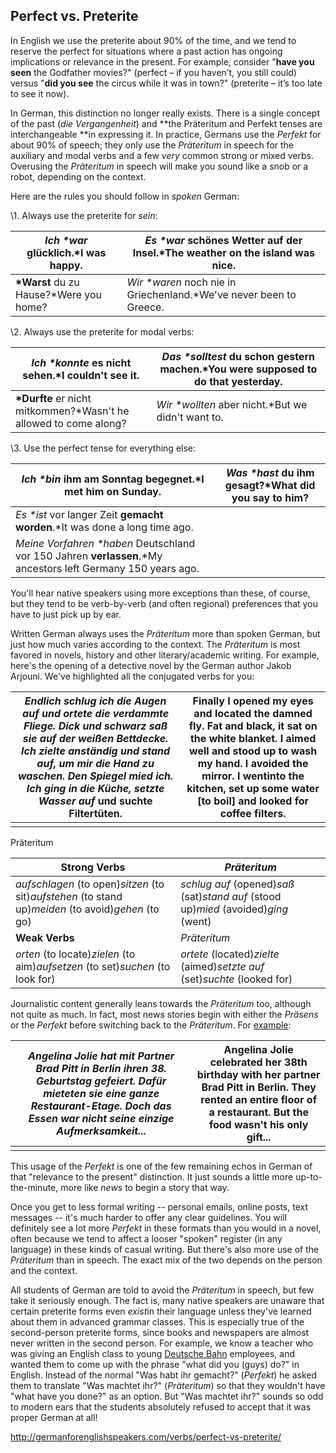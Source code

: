 ## Perfect vs. Preterite

In English we use the preterite about 90% of the time, and we tend to reserve the perfect for situations where a past action has ongoing implications or relevance in the present. For example, consider "**have you seen** the Godfather movies?" (perfect – if you haven’t, you still could) versus "**did you see** the circus while it was in town?" (preterite – it’s too late to see it now).

In German, this distinction no longer really exists. There is a single concept of the past (*die Vergangenheit*) and **the Präteritum and Perfekt tenses are interchangeable **in expressing it. In practice, Germans use the *Perfekt* for about 90% of speech; they only use the *Präteritum* in speech for the auxiliary and modal verbs and a few *very* common strong or mixed verbs. Overusing the *Präteritum* in speech will make you sound like a snob or a robot, depending on the context.

Here are the rules you should follow in *spoken* German:

\1. Always use the preterite for *sein*:

| *Ich \**war** glücklich.*I was happy.   | *Es \**war** schönes Wetter auf der Insel.*The weather on the island was nice. |
| --------------------------------------- | ---------------------------------------- |
| **\*Warst** du zu Hause?*Were you home? | *Wir \**waren** noch nie in Griechenland.*We've never been to Greece. |

\2. Always use the preterite for modal verbs:

| *Ich \**konnte** es nicht sehen.*I couldn't see it. | *Das \**solltest** du schon gestern machen.*You were supposed to do that yesterday. |
| ---------------------------------------- | ---------------------------------------- |
| **\*Durfte** er nicht mitkommen?*Wasn't he allowed to come along? | *Wir \**wollten** aber nicht.*But we didn't want to. |

\3. Use the perfect tense for everything else:

| *Ich \**bin** ihm am Sonntag **begegnet**.*I met him on Sunday. | *Was \**hast** du ihm **gesagt**?*What did you say to him? |
| ---------------------------------------- | ---------------------------------------- |
| *Es \**ist** vor langer Zeit **gemacht worden**.*It was done a long time ago. |                                          |
| *Meine Vorfahren \**haben** Deutschland vor 150 Jahren **verlassen**.*My ancestors left Germany 150 years ago. |                                          |

You'll hear native speakers using more exceptions than these, of course, but they tend to be verb-by-verb (and often regional) preferences that you have to just pick up by ear.

Written German always uses the *Präteritum* more than spoken German, but just how much varies according to the context. The *Präteritum* is most favored in novels, history and other literary/academic writing. For example, here's the opening of a detective novel by the German author Jakob Arjouni. We've highlighted all the conjugated verbs for you:

| *Endlich schlug ich die Augen auf und ortete die verdammte Fliege. Dick und schwarz saß sie auf der weißen Bettdecke. Ich zielte anständig und stand auf, um mir die Hand zu waschen. Den Spiegel mied ich. Ich ging in die Küche, setzte Wasser auf* und suchte Filtertüten. | Finally I opened my eyes and located the damned fly. Fat and black, it sat on the white blanket. I aimed well and stood up to wash my hand. I avoided the mirror. I wentinto the kitchen, set up some water [to boil] and looked for coffee filters. |
| ---------------------------------------- | ---------------------------------------- |
|                                          |                                          |

 

Präteritum

| **Strong Verbs**                         | *Präteritum*                             |
| ---------------------------------------- | ---------------------------------------- |
| *aufschlagen* (to open)*sitzen* (to sit)*aufstehen* (to stand up)*meiden* (to avoid)*gehen* (to go) | *schlug auf* (opened)*saß* (sat)*stand auf* (stood up)*mied* (avoided)*ging* (went) |
| **Weak Verbs**                           | *Präteritum*                             |
| *orten* (to locate)*zielen* (to aim)*aufsetzen* (to set)*suchen* (to look for) | *ortete* (located)*zielte* (aimed)*setzte auf* (set)*suchte* (looked for) |

Journalistic content generally leans towards the *Präteritum* too, although not quite as much. In fact, most news stories begin with either the *Präsens* or the *Perfekt* before switching back to the *Präteritum*. For [example](http://www.morgenpost.de/vermischtes/stars-und-promis/article116851748/Brad-Pitts-unanstaendiges-Geburtstagsgeschenk-fuer-Jolie.html):

| *Angelina Jolie hat mit Partner Brad Pitt in Berlin ihren 38. Geburtstag gefeiert. Dafür mieteten sie eine ganze Restaurant-Etage. Doch das Essen war nicht seine einzige Aufmerksamkeit...* | Angelina Jolie celebrated her 38th birthday with her partner Brad Pitt in Berlin. They rented an entire floor of a restaurant. But the food wasn't his only gift... |
| ---------------------------------------- | ---------------------------------------- |
|                                          |                                          |

This usage of the *Perfekt* is one of the few remaining echos in German of that "relevance to the present" distinction. It just sounds a little more up-to-the-minute, more like *news* to begin a story that way.

Once you get to less formal writing -- personal emails, online posts, text messages -- it's much harder to offer any clear guidelines. You will definitely see a lot more *Perfekt* in these formats than you would in a novel, often because we tend to affect a looser "spoken" register (in any language) in these kinds of casual writing. But there's also more use of the *Präteritum* than in speech. The exact mix of the two depends on the person and the context.

All students of German are told to avoid the *Präteritum* in speech, but few take it seriously enough. The fact is, many native speakers are unaware that certain preterite forms even *exist*in their language unless they've learned about them in advanced grammar classes. This is especially true of the second-person preterite forms, since books and newspapers are almost never written in the second person. For example, we know a teacher who was giving an English class to young [Deutsche Bahn](http://www.bahn.com/i/view/index.shtml) employees, and wanted them to come up with the phrase "what did you (guys) do?" in English. Instead of the normal "Was habt ihr gemacht?" (*Perfekt*) he asked them to translate "Was machtet ihr?" (*Präteritum*) so that they wouldn't have "what have you done?" as an option. But "Was machtet ihr?" sounds so odd to modern ears that the students absolutely refused to accept that it was proper German at all!



http://germanforenglishspeakers.com/verbs/perfect-vs-preterite/